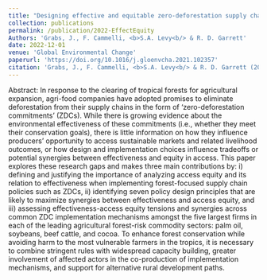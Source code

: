 ```yaml
---
title: "Designing effective and equitable zero-deforestation supply chain policies"
collection: publications
permalink: /publication/2022-EffectEquity
Authors: 'Grabs, J., F. Cammelli, <b>S.A. Levy<b/> & R. D. Garrett'
date: 2022-12-01
venue: 'Global Environmental Change'
paperurl: 'https://doi.org/10.1016/j.gloenvcha.2021.102357'
citation: 'Grabs, J., F. Cammelli, <b>S.A. Levy<b/> & R. D. Garrett (2022). &quot;Designing effective and equitable zero-deforestation supply chain policies.&quot; <i>Global Environmental Chang</i>. 70.'
---
```

Abstract: In response to the clearing of tropical forests for agricultural expansion, agri-food companies have adopted promises to eliminate deforestation from their supply chains in the form of ‘zero-deforestation commitments’ (ZDCs). While there is growing evidence about the environmental effectiveness of these commitments (i.e., whether they meet their conservation goals), there is little information on how they influence producers’ opportunity to access sustainable markets and related livelihood outcomes, or how design and implementation choices influence tradeoffs or potential synergies between effectiveness and equity in access. This paper explores these research gaps and makes three main contributions by: i) defining and justifying the importance of analyzing access equity and its relation to effectiveness when implementing forest-focused supply chain policies such as ZDCs, ii) identifying seven policy design principles that are likely to maximize synergies between effectiveness and access equity, and iii) assessing effectiveness-access equity tensions and synergies across common ZDC implementation mechanisms amongst the five largest firms in each of the leading agricultural forest-risk commodity sectors: palm oil, soybeans, beef cattle, and cocoa. To enhance forest conservation while avoiding harm to the most vulnerable farmers in the tropics, it is necessary to combine stringent rules with widespread capacity building, greater involvement of affected actors in the co-production of implementation mechanisms, and support for alternative rural development paths.
